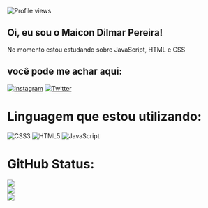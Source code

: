 ![Profile views](https://gpvc.arturio.dev/maiconpereiraaa)
## Oi, eu sou o Maicon Dilmar Pereira! 
No momento estou estudando sobre JavaScript, HTML e CSS 


## você pode me achar aqui:
[![Instagram](https://img.shields.io/badge/Instagram-%23E4405F.svg?logo=Instagram&logoColor=white)](https://instagram.com/maicon_pereiraaa
) [![Twitter](https://img.shields.io/badge/Twitter-%231DA1F2.svg?logo=Twitter&logoColor=white)](https://twitter.com/maicon_pereiraaa ) 

# Linguagem que estou utilizando:
![CSS3](https://img.shields.io/badge/css3-%231572B6.svg?style=for-the-badge&logo=css3&logoColor=white) ![HTML5](https://img.shields.io/badge/html5-%23E34F26.svg?style=for-the-badge&logo=html5&logoColor=white) ![JavaScript](https://img.shields.io/badge/javascript-%23323330.svg?style=for-the-badge&logo=javascript&logoColor=%23F7DF1E)
# GitHub Status:
![](https://github-readme-stats.vercel.app/api?username=maiconpereiraaa&theme=radical&hide_border=false&include_all_commits=true&count_private=false)<br/>
![](https://github-readme-streak-stats.herokuapp.com/?user=maiconpereiraaa&theme=radical&hide_border=false)<br/>
![](https://github-readme-stats.vercel.app/api/top-langs/?username=maiconpereiraaa&theme=radical&hide_border=false&include_all_commits=true&count_private=false&layout=compact)

